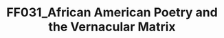 ---
layout: manifest
title: FF031_African American Poetry and the Vernacular Matrix
manifest_name: ff031

---